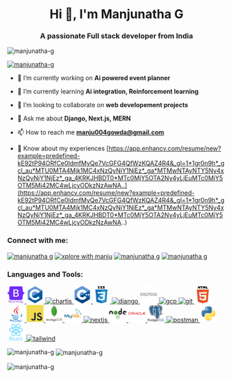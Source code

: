 <h1 align="center">Hi 👋, I'm Manjunatha G</h1>
<h3 align="center">A passionate Full stack developer from India</h3>

<p align="left"> <img src="https://komarev.com/ghpvc/?username=manjunatha-g&label=Profile%20views&color=0e75b6&style=flat" alt="manjunatha-g" /> </p>

<p align="left"> <a href="https://github.com/ryo-ma/github-profile-trophy"><img src="https://github-profile-trophy.vercel.app/?username=manjunatha-g" alt="manjunatha-g" /></a> </p>

- 🔭 I’m currently working on **Ai powered event planner**

- 🌱 I’m currently learning **Ai integration, Reinforcement learning**

- 👯 I’m looking to collaborate on **web developement projects**

- 💬 Ask me about **Django, Next.js, MERN**

- 📫 How to reach me **manju004gowda@gmail.com**

- 📄 Know about my experiences [https://app.enhancv.com/resume/new?example=predefined-kE92tP94ORfCe0IdmfMyQe7VcGFG4QfWzKQAZ4R4&_gl=1*1gr0n9h*_gcl_au*MTU0MTA4Mjk1MC4xNzQyNjY1NjEz*_ga*MTMwNTAyNTY5Ny4xNzQyNjY1NjEz*_ga_4KRKJHBDT0*MTc0MjY5OTA2Ny4yLjEuMTc0MjY5OTM5Mi42MC4wLjcyODkzNzAwNA..](https://app.enhancv.com/resume/new?example=predefined-kE92tP94ORfCe0IdmfMyQe7VcGFG4QfWzKQAZ4R4&_gl=1*1gr0n9h*_gcl_au*MTU0MTA4Mjk1MC4xNzQyNjY1NjEz*_ga*MTMwNTAyNTY5Ny4xNzQyNjY1NjEz*_ga_4KRKJHBDT0*MTc0MjY5OTA2Ny4yLjEuMTc0MjY5OTM5Mi42MC4wLjcyODkzNzAwNA..)

<h3 align="left">Connect with me:</h3>
<p align="left">
<a href="https://linkedin.com/in/manjunatha g" target="blank"><img align="center" src="https://raw.githubusercontent.com/rahuldkjain/github-profile-readme-generator/master/src/images/icons/Social/linked-in-alt.svg" alt="manjunatha g" height="30" width="40" /></a>
<a href="https://www.youtube.com/c/xplore with manju" target="blank"><img align="center" src="https://raw.githubusercontent.com/rahuldkjain/github-profile-readme-generator/master/src/images/icons/Social/youtube.svg" alt="xplore with manju" height="30" width="40" /></a>
<a href="https://www.hackerrank.com/manjunatha g" target="blank"><img align="center" src="https://raw.githubusercontent.com/rahuldkjain/github-profile-readme-generator/master/src/images/icons/Social/hackerrank.svg" alt="manjunatha g" height="30" width="40" /></a>
<a href="https://www.leetcode.com/manjunatha g" target="blank"><img align="center" src="https://raw.githubusercontent.com/rahuldkjain/github-profile-readme-generator/master/src/images/icons/Social/leet-code.svg" alt="manjunatha g" height="30" width="40" /></a>
</p>

<h3 align="left">Languages and Tools:</h3>
<p align="left"> <a href="https://getbootstrap.com" target="_blank" rel="noreferrer"> <img src="https://raw.githubusercontent.com/devicons/devicon/master/icons/bootstrap/bootstrap-plain-wordmark.svg" alt="bootstrap" width="40" height="40"/> </a> <a href="https://www.cprogramming.com/" target="_blank" rel="noreferrer"> <img src="https://raw.githubusercontent.com/devicons/devicon/master/icons/c/c-original.svg" alt="c" width="40" height="40"/> </a> <a href="https://www.chartjs.org" target="_blank" rel="noreferrer"> <img src="https://www.chartjs.org/media/logo-title.svg" alt="chartjs" width="40" height="40"/> </a> <a href="https://www.w3schools.com/cpp/" target="_blank" rel="noreferrer"> <img src="https://raw.githubusercontent.com/devicons/devicon/master/icons/cplusplus/cplusplus-original.svg" alt="cplusplus" width="40" height="40"/> </a> <a href="https://www.w3schools.com/css/" target="_blank" rel="noreferrer"> <img src="https://raw.githubusercontent.com/devicons/devicon/master/icons/css3/css3-original-wordmark.svg" alt="css3" width="40" height="40"/> </a> <a href="https://www.djangoproject.com/" target="_blank" rel="noreferrer"> <img src="https://cdn.worldvectorlogo.com/logos/django.svg" alt="django" width="40" height="40"/> </a> <a href="https://expressjs.com" target="_blank" rel="noreferrer"> <img src="https://raw.githubusercontent.com/devicons/devicon/master/icons/express/express-original-wordmark.svg" alt="express" width="40" height="40"/> </a> <a href="https://cloud.google.com" target="_blank" rel="noreferrer"> <img src="https://www.vectorlogo.zone/logos/google_cloud/google_cloud-icon.svg" alt="gcp" width="40" height="40"/> </a> <a href="https://git-scm.com/" target="_blank" rel="noreferrer"> <img src="https://www.vectorlogo.zone/logos/git-scm/git-scm-icon.svg" alt="git" width="40" height="40"/> </a> <a href="https://www.w3.org/html/" target="_blank" rel="noreferrer"> <img src="https://raw.githubusercontent.com/devicons/devicon/master/icons/html5/html5-original-wordmark.svg" alt="html5" width="40" height="40"/> </a> <a href="https://www.java.com" target="_blank" rel="noreferrer"> <img src="https://raw.githubusercontent.com/devicons/devicon/master/icons/java/java-original.svg" alt="java" width="40" height="40"/> </a> <a href="https://developer.mozilla.org/en-US/docs/Web/JavaScript" target="_blank" rel="noreferrer"> <img src="https://raw.githubusercontent.com/devicons/devicon/master/icons/javascript/javascript-original.svg" alt="javascript" width="40" height="40"/> </a> <a href="https://www.mongodb.com/" target="_blank" rel="noreferrer"> <img src="https://raw.githubusercontent.com/devicons/devicon/master/icons/mongodb/mongodb-original-wordmark.svg" alt="mongodb" width="40" height="40"/> </a> <a href="https://www.mysql.com/" target="_blank" rel="noreferrer"> <img src="https://raw.githubusercontent.com/devicons/devicon/master/icons/mysql/mysql-original-wordmark.svg" alt="mysql" width="40" height="40"/> </a> <a href="https://nextjs.org/" target="_blank" rel="noreferrer"> <img src="https://cdn.worldvectorlogo.com/logos/nextjs-2.svg" alt="nextjs" width="40" height="40"/> </a> <a href="https://nodejs.org" target="_blank" rel="noreferrer"> <img src="https://raw.githubusercontent.com/devicons/devicon/master/icons/nodejs/nodejs-original-wordmark.svg" alt="nodejs" width="40" height="40"/> </a> <a href="https://www.oracle.com/" target="_blank" rel="noreferrer"> <img src="https://raw.githubusercontent.com/devicons/devicon/master/icons/oracle/oracle-original.svg" alt="oracle" width="40" height="40"/> </a> <a href="https://www.postgresql.org" target="_blank" rel="noreferrer"> <img src="https://raw.githubusercontent.com/devicons/devicon/master/icons/postgresql/postgresql-original-wordmark.svg" alt="postgresql" width="40" height="40"/> </a> <a href="https://postman.com" target="_blank" rel="noreferrer"> <img src="https://www.vectorlogo.zone/logos/getpostman/getpostman-icon.svg" alt="postman" width="40" height="40"/> </a> <a href="https://www.python.org" target="_blank" rel="noreferrer"> <img src="https://raw.githubusercontent.com/devicons/devicon/master/icons/python/python-original.svg" alt="python" width="40" height="40"/> </a> <a href="https://reactjs.org/" target="_blank" rel="noreferrer"> <img src="https://raw.githubusercontent.com/devicons/devicon/master/icons/react/react-original-wordmark.svg" alt="react" width="40" height="40"/> </a> <a href="https://tailwindcss.com/" target="_blank" rel="noreferrer"> <img src="https://www.vectorlogo.zone/logos/tailwindcss/tailwindcss-icon.svg" alt="tailwind" width="40" height="40"/> </a> </p>

<p><img align="left" src="https://github-readme-stats.vercel.app/api/top-langs?username=manjunatha-g&show_icons=true&locale=en&layout=compact" alt="manjunatha-g" /></p>

<p>&nbsp;<img align="center" src="https://github-readme-stats.vercel.app/api?username=manjunatha-g&show_icons=true&locale=en" alt="manjunatha-g" /></p>

<p><img align="center" src="https://github-readme-streak-stats.herokuapp.com/?user=manjunatha-g&" alt="manjunatha-g" /></p>
